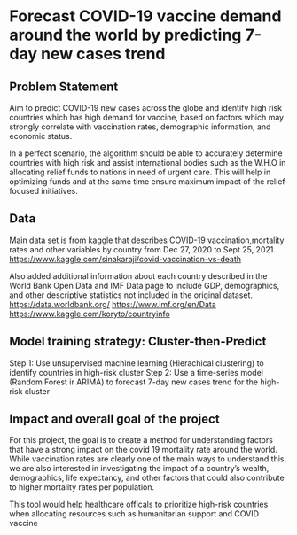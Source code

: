 # Forecast COVID-19 vaccine demand around the world by predicting 7-day new cases trend

## Problem Statement

Aim to predict COVID-19 new cases across the globe and identify high risk countries which has high demand for vaccine, based on factors which may strongly correlate with vaccination rates, demographic information, and economic status.

In a perfect scenario, the algorithm should be able to accurately determine countries with high risk and assist international bodies such as the W.H.O in allocating relief funds to nations in need of urgent care. This will help in optimizing funds and at the same time ensure maximum impact of the relief-focused initiatives.

## Data

Main data set is from kaggle that describes COVID-19 vaccination,mortality rates and other variables by country from Dec 27, 2020 to Sept 25, 2021. https://www.kaggle.com/sinakaraji/covid-vaccination-vs-death

Also added additional information about each country described in the World Bank Open Data and IMF Data page to include GDP, demographics, and other descriptive statistics not included in the original dataset.
https://data.worldbank.org/
https://www.imf.org/en/Data 
https://www.kaggle.com/koryto/countryinfo

## Model training strategy: Cluster-then-Predict

Step 1: Use unsupervised machine learning (Hierachical clustering) to identify countries in high-risk cluster 
Step 2: Use a time-series model (Random Forest ir ARIMA) to forecast 7-day new cases trend for the high-risk cluster

## Impact and overall goal of the project

For this project, the goal is to create a method for understanding factors that have a strong impact on the covid 19 mortality rate around the world. While vaccination rates are clearly one of the main ways to understand this, we are also interested in investigating the impact of a country’s wealth, demographics, life expectancy, and other factors that could also contribute to higher mortality rates per population. 

This tool would help healthcare officals to prioritize high-risk countries when allocating resources such as humanitarian support and COVID vaccine

